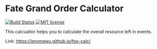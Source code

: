 Fate Grand Order Calculator
===========================

[![Build Status](https://travis-ci.org/jeromewu/fgo-calc.svg?branch=master)](https://travis-ci.org/jeromewu/fgo-calc)
[![MIT license](https://img.shields.io/badge/License-MIT-blue.svg)](https://lbesson.mit-license.org/)

This calcualtor helps you to calculate the overall resource left in events.

Link: https://jeromewu.github.io/fgo-calc/

